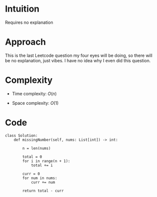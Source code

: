 # Intuition
Requires no explanation

# Approach
This is the last Leetcode question my four eyes will be doing, so there will be no explanation, just vibes. I have no idea why I even did this question.

# Complexity
- Time complexity: $O(n)$
<!-- Add your time complexity here, e.g. $$O(n)$$ -->

- Space complexity: $O(1)$
<!-- Add your space complexity here, e.g. $$O(n)$$ -->

# Code
```python3
class Solution:
    def missingNumber(self, nums: List[int]) -> int:

        n = len(nums)

        total = 0
        for i in range(n + 1):
            total += i

        curr = 0
        for num in nums:
            curr += num

        return total - curr
```
